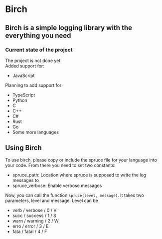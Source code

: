 # Birch
## Birch is a simple logging library with the everything you need
### Current state of the project
The project is not done yet.   
Added support for:
- JavaScript

Planning to add support for:
- TypeScript
- Python
- C
- C++
- C#
- Rust
- Go
- Some more languages

## Using Birch
To use birch, please copy or include the spruce file for your language into your code.
From there you need to set two constants:
- spruce_path: Location where spruce is supposed to write the log messages to
- spruce_verbose: Enable verbose messages

Now, you can call the function `spruce(level, message)`. It takes two parameters, level and message. Level can be
- verb / verbose / 0 / V
- succ / success / 1 / S
- warn / warning / 2 / W
- erro / error / 3 / E
- fata / fatal / 4 / F
